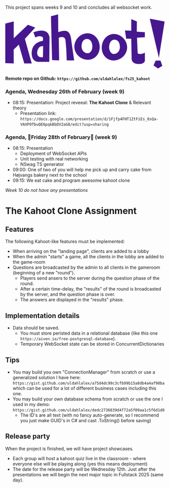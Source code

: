 This project spans weeks 9 and 10 and concludes all websocket work.

![alt text](image-1.png)

#### Remote repo on Github: `https://github.com/uldahlalex/fs25_kahoot` 

### Agenda, Wednesday 26th of February (week 9)
- 08:15: Presentation: Project reveeal: **The Kahoot Clone** & Relevant theory
    - Presentation link: `https://docs.google.com/presentation/d/1Fjfp4FHT1ZtFiEs_8sQa-VAXPOTbuQE6pqkBbDV2aG8/edit?usp=sharing`

### Agenda, 🎂Friday 28th of February🎂 (week 9)
- 08:15: Presentation
    - Deployment of WebSocket APIs
    - Unit testing with real networking
    - NSwag TS generator
- 09:00: One of two of you will help me pick up and carry cake from Højvangs bakery next to the school
- 09:15: We eat cake and program awesome kahoot clone


*Week 10 do not have any presentations*

# The Kahoot Clone Assignment

## Features

The following Kahoot-like features must be implemented:
- When arriving on the "landing page", clients are added to a lobby
- When the admin "starts" a game, all the clients in the lobby are added to the game-room
- Questions are broadcasted by the admin to all clients in the gameroom (beginning of a new "round").
    - Players send ansers to the server during the question phase of the round.
    - After a certain time-delay, the "results" of the round is broadcasted by the server, and the question phase is over.
    - The answers are displayed in the "results" phase.


## Implementation details

- Data should be saved.
    - You must store peristed data in a relational database (like this one `https://aiven.io/free-postgresql-database`).
    - Temporary WebSocket state can be stored in ConcurrentDictionaries


## Tips

- You may build you own "ConnectionManager" from scratch or use a generalized solution I have here: `https://gist.github.com/uldahlalex/a75d4dc99c3cfb99b15a8db4a4af90ba` which can be used for a lot of different business cases including this one.
- You may build your own database schema from scratch or use the one I used in my demo: `https://gist.github.com/uldahlalex/dedc2736839d4f72a5f09aa1c5f6d1d0`
    - The ID's are all text (with no fancy auto-generate, so I recommend you just make GUID's in C# and cast .ToString() before saving)

## Release party

When the project is finished, we will have project showcases.
- Each group will host a kahoot quiz live in the classroom - where everyone else will be playing along (yes this means deployment)
- The date for the release party will be Wednesday 12th. Just after the presentations we will begin the next major topic in Fullstack 2025 (same day).